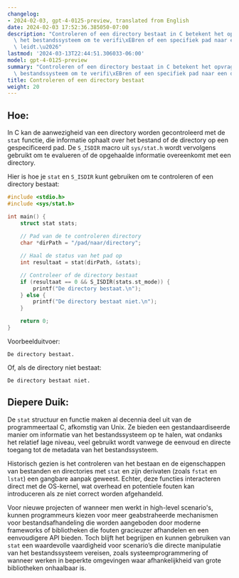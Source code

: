 ```yaml
---
changelog:
- 2024-02-03, gpt-4-0125-preview, translated from English
date: 2024-02-03 17:52:36.385050-07:00
description: "Controleren of een directory bestaat in C betekent het opvragen van\
  \ het bestandssysteem om te verifi\xEBren of een specifiek pad naar een directory\
  \ leidt.\u2026"
lastmod: '2024-03-13T22:44:51.306033-06:00'
model: gpt-4-0125-preview
summary: "Controleren of een directory bestaat in C betekent het opvragen van het\
  \ bestandssysteem om te verifi\xEBren of een specifiek pad naar een directory leidt."
title: Controleren of een directory bestaat
weight: 20
---
```


## Hoe:
In C kan de aanwezigheid van een directory worden gecontroleerd met de `stat` functie, die informatie ophaalt over het bestand of de directory op een gespecificeerd pad. De `S_ISDIR` macro uit `sys/stat.h` wordt vervolgens gebruikt om te evalueren of de opgehaalde informatie overeenkomt met een directory.

Hier is hoe je `stat` en `S_ISDIR` kunt gebruiken om te controleren of een directory bestaat:

```c
#include <stdio.h>
#include <sys/stat.h>

int main() {
    struct stat stats;
    
    // Pad van de te controleren directory
    char *dirPath = "/pad/naar/directory";

    // Haal de status van het pad op
    int resultaat = stat(dirPath, &stats);

    // Controleer of de directory bestaat
    if (resultaat == 0 && S_ISDIR(stats.st_mode)) {
        printf("De directory bestaat.\n");
    } else {
        printf("De directory bestaat niet.\n");
    }

    return 0;
}
```

Voorbeelduitvoer:
```
De directory bestaat.
```

Of, als de directory niet bestaat:
```
De directory bestaat niet.
```

## Diepere Duik:
De `stat` structuur en functie maken al decennia deel uit van de programmeertaal C, afkomstig van Unix. Ze bieden een gestandaardiseerde manier om informatie van het bestandssysteem op te halen, wat ondanks het relatief lage niveau, veel gebruikt wordt vanwege de eenvoud en directe toegang tot de metadata van het bestandssysteem.

Historisch gezien is het controleren van het bestaan en de eigenschappen van bestanden en directories met `stat` en zijn derivaten (zoals `fstat` en `lstat`) een gangbare aanpak geweest. Echter, deze functies interacteren direct met de OS-kernel, wat overhead en potentiele fouten kan introduceren als ze niet correct worden afgehandeld.

Voor nieuwe projecten of wanneer men werkt in high-level scenario's, kunnen programmeurs kiezen voor meer geabstraheerde mechanismen voor bestandsafhandeling die worden aangeboden door moderne frameworks of bibliotheken die fouten gracieuzer afhandelen en een eenvoudigere API bieden. Toch blijft het begrijpen en kunnen gebruiken van `stat` een waardevolle vaardigheid voor scenario’s die directe manipulatie van het bestandssysteem vereisen, zoals systeemprogrammering of wanneer werken in beperkte omgevingen waar afhankelijkheid van grote bibliotheken onhaalbaar is.
